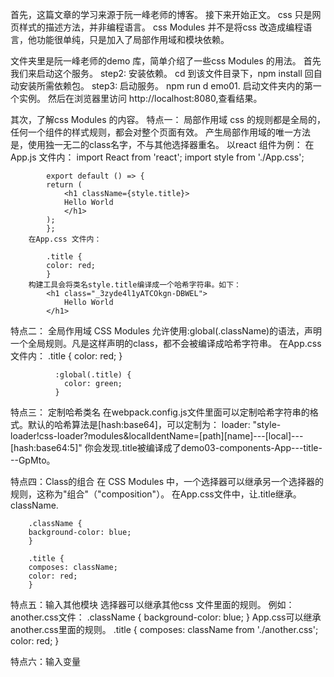 首先，这篇文章的学习来源于阮一峰老师的博客。
接下来开始正文。
css 只是网页样式的描述方法，并非编程语言。
css Modules 并不是将css 改造成编程语言，他功能很单纯，只是加入了局部作用域和模块依赖。

文件夹里是阮一峰老师的demo 库，简单介绍了一些css Modules 的用法。
首先我们来启动这个服务。
step2: 安装依赖。 cd 到该文件目录下，npm  install 回自动安装所需依赖包。
step3: 启动服务。 npm run d emo01. 启动文件夹内的第一个实例。 然后在浏览器里访问 http://localhost:8080,查看结果。

其次，了解css Modules 的内容。
特点一： 局部作用域
    css 的规则都是全局的，任何一个组件的样式规则，都会对整个页面有效。
    产生局部作用域的唯一方法是，使用独一无二的class名字，不与其他选择器重名。
    以react 组件为例：
        在App.js 文件内：
            import React from 'react';
            import style from './App.css';

            export default () => {
            return (
                <h1 className={style.title}>
                Hello World
                </h1>
            );
            }; 
        在App.css 文件内：
            
            .title {
            color: red;
            }
        构建工具会将类名style.title编译成一个哈希字符串。如下：
            <h1 class="_3zyde4l1yATCOkgn-DBWEL">
                Hello World
            </h1>

 特点二： 全局作用域
          CSS Modules 允许使用:global(.className)的语法，声明一个全局规则。凡是这样声明的class，都不会被编译成哈希字符串。
           在App.css 文件内：
              .title {
                color: red;
              }

              :global(.title) {
                color: green;
              }  

特点三： 定制哈希类名
    在webpack.config.js文件里面可以定制哈希字符串的格式。默认的哈希算法是[hash:base64]，可以定制为：
    loader: "style-loader!css-loader?modules&localIdentName=[path][name]---[local]---[hash:base64:5]"
    你会发现.title被编译成了demo03-components-App---title---GpMto。

特点四：Class的组合
    在 CSS Modules 中，一个选择器可以继承另一个选择器的规则，这称为"组合"（"composition"）。
    在App.css文件中，让.title继承。className.

        .className {
        background-color: blue;
        }

        .title {
        composes: className;
        color: red;
        }

特点五：输入其他模块
    选择器可以继承其他css 文件里面的规则。
    例如：another.css文件：
            .className {
                background-color: blue;
            }
    App.css可以继承another.css里面的规则。
        .title {
            composes: className from './another.css';
            color: red;
        }

特点六：输入变量
